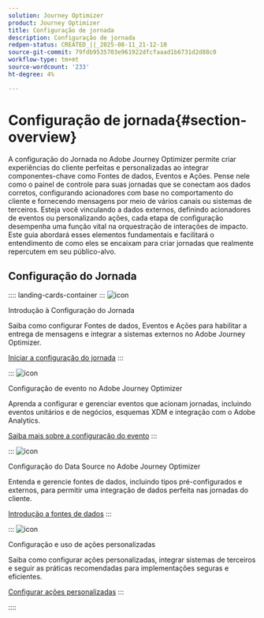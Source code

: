 ```yaml
---
solution: Journey Optimizer
product: Journey Optimizer
title: Configuração de jornada
description: Configuração de jornada
redpen-status: CREATED_||_2025-08-11_21-12-10
source-git-commit: 79fdb9535703e961922dfcfaaad1b6731d2d88c0
workflow-type: tm+mt
source-wordcount: '233'
ht-degree: 4%

---
```



# Configuração de jornada{#section-overview}

A configuração do Jornada no Adobe Journey Optimizer permite criar experiências do cliente perfeitas e personalizadas ao integrar componentes-chave como Fontes de dados, Eventos e Ações. Pense nele como o painel de controle para suas jornadas que se conectam aos dados corretos, configurando acionadores com base no comportamento do cliente e fornecendo mensagens por meio de vários canais ou sistemas de terceiros. Esteja você vinculando a dados externos, definindo acionadores de eventos ou personalizando ações, cada etapa de configuração desempenha uma função vital na orquestração de interações de impacto. Este guia abordará esses elementos fundamentais e facilitará o entendimento de como eles se encaixam para criar jornadas que realmente repercutem em seu público-alvo.

## Configuração do Jornada

:::: landing-cards-container
:::
![icon](https://cdn.experienceleague.adobe.com/icons/circle-play.svg)

Introdução à Configuração do Jornada

Saiba como configurar Fontes de dados, Eventos e Ações para habilitar a entrega de mensagens e integrar a sistemas externos no Adobe Journey Optimizer.

[Iniciar a configuração do jornada](../using/configuration/about-data-sources-events-actions.md)
:::

:::
![icon](https://cdn.experienceleague.adobe.com/icons/list-check.svg)

Configuração de evento no Adobe Journey Optimizer

Aprenda a configurar e gerenciar eventos que acionam jornadas, incluindo eventos unitários e de negócios, esquemas XDM e integração com o Adobe Analytics.

[Saiba mais sobre a configuração do evento](events-journeys-landing-page.md)
:::

:::
![icon](https://cdn.experienceleague.adobe.com/icons/gear.svg)

Configuração do Data Source no Adobe Journey Optimizer

Entenda e gerencie fontes de dados, incluindo tipos pré-configurados e externos, para permitir uma integração de dados perfeita nas jornadas do cliente.

[Introdução a fontes de dados](data-source-journeys-landing-page.md)
:::

:::
![icon](https://cdn.experienceleague.adobe.com/icons/screwdriver-wrench.svg)

Configuração e uso de ações personalizadas

Saiba como configurar ações personalizadas, integrar sistemas de terceiros e seguir as práticas recomendadas para implementações seguras e eficientes.

[Configurar ações personalizadas](action-journeys-landing-page.md)
:::

::::
